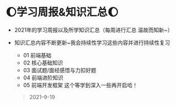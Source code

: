 # :moon:学习周报&知识汇总:moon:

- 2021年的学习周报以及所学知识汇总（每周进行汇总 温故而知新~）

- 知识汇总内容不断更新~我会持续性学习这些内容并进行持续性复习

  - 01 前端基础
  - 02 核心基础知识
  - 03 面试题/面经感悟与力扣好题
  - 04 前端进阶知识
  - 05 前端开发框架 这个等学到深入一些再开启哈！

  > 2021–9-19

